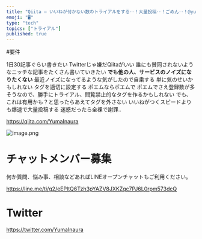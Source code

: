 ```yaml
---
title: "Qiita – いいねが付かない数のトライアルをする‥！大量投稿‥！ごめん‥！@yumainaura"
emoji: "🖥"
type: "tech"
topics: ["トライアル"]
published: true
---
```


#要件

1日30記事ぐらい書きたい
Twitterじゃ嫌だQiitaがいい
誰にも賛同されないようなニッチな記事をたくさん書いていきたい
**でも他の人、サービスのノイズになりたくない**
最近ノイズになってるような気がしたので自粛する
単に気のせいかもしれない
タグを適切に設定する
ポエムならポエムで
ポエムでさえ登録数が多そうなので、勝手にトライアル、閲覧禁止的なタグを作るかもしれない
でも、これは有用かも？と思ったらあえてタグを外さない
いいねがつくスピードよりも爆速で大量投稿する
迷惑だったら全裸で謝罪‥

https://qiita.com/YumaInaura

![image.png](https://qiita-image-store.s3.amazonaws.com/0/89618/04980a5c-10b8-89ea-a4a1-7839013d184d.png)








<!-- Update From Qiita API -->

# チャットメンバー募集


何か質問、悩み事、相談などあればLINEオープンチャットもご利用ください。

https://line.me/ti/g2/eEPltQ6Tzh3pYAZV8JXKZqc7PJ6L0rpm573dcQ





# Twitter


https://twitter.com/YumaInaura


<!-- Update From Qiita API -->


